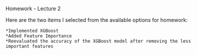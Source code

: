 Homework - Lecture 2

Here are the two items I selected from the available options for homework:

	*Implemented XGBoost
	*Added Feature Importance
	*Reevaluated the accuracy of the XGBoost model after removing the less important features
	